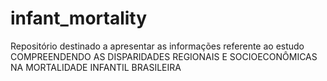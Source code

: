 # infant_mortality
Repositório destinado a apresentar as informações referente ao estudo COMPREENDENDO AS DISPARIDADES REGIONAIS E SOCIOECONÔMICAS NA MORTALIDADE  INFANTIL BRASILEIRA

